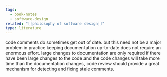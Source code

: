 ```yaml
---
tags:
  - book-notes
  - software-design
related: "[[philosophy of software design]]"
type: literature
---
```

code comments do sometimes get out of date. but this need not be a major problem in practice keeping documentation up-to-date does not require an enormous effort. large changes to documentation are only required if there have been large changes to the code and the code changes will take more time than the documentation changes, code review should provide a great mechanism for detecting and fixing stale comments.